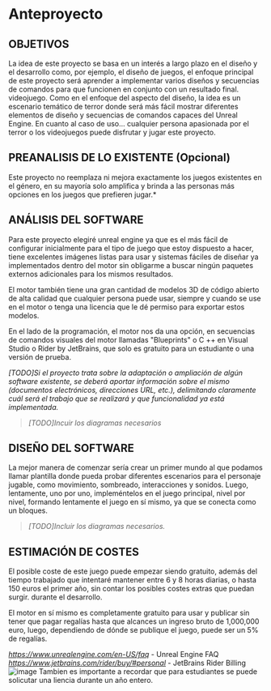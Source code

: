 # Anteproyecto

## OBJETIVOS

La idea de este proyecto se basa en un interés a largo plazo en el diseño y el desarrollo como, por ejemplo, el diseño de juegos, el enfoque principal de este proyecto será aprender a implementar varios diseños y secuencias de comandos para que funcionen en conjunto con un resultado final. videojuego.
Como en el enfoque del aspecto del diseño, la idea es un escenario temático de terror donde será más fácil mostrar diferentes elementos de diseño y secuencias de comandos capaces del Unreal Engine.
En cuanto al caso de uso... cualquier persona apasionada por el terror o los videojuegos puede disfrutar y jugar este proyecto.

## PREANALISIS DE LO EXISTENTE (Opcional)

Este proyecto no reemplaza ni mejora exactamente los juegos existentes en el género, en su mayoría solo amplifica y brinda a las personas más opciones en los juegos que prefieren jugar.*

## ANÁLISIS DEL SOFTWARE

Para este proyecto elegiré unreal engine ya que es el más fácil de configurar inicialmente para el tipo de juego que estoy dispuesto a hacer, tiene excelentes imágenes listas para usar y sistemas fáciles de diseñar ya implementados dentro del motor sin obligarme a buscar ningún paquetes externos adicionales para los mismos resultados.

El motor también tiene una gran cantidad de modelos 3D de código abierto de alta calidad que cualquier persona puede usar, siempre y cuando se use en el motor o tenga una licencia que le dé permiso para exportar estos modelos.

En el lado de la programación, el motor nos da una opción, en secuencias de comandos visuales del motor llamadas "Blueprints" o C ++ en Visual Studio o Rider by JetBrains, que solo es gratuito para un estudiante o una versión de prueba.

*[TODO]Si el proyecto trata sobre la adaptación o ampliación de algún software existente, se deberá aportar información sobre el mismo (documentos electrónicos, direcciones URL, etc.), delimitando claramente cuál será el trabajo que se realizará y que funcionalidad ya está implementada.*

> *[TODO]Incuir los diagramas necesarios*

## DISEÑO DEL SOFTWARE

La mejor manera de comenzar sería crear un primer mundo al que podamos llamar plantilla donde pueda probar diferentes escenarios para el personaje jugable, como movimiento, sombreado, interacciones y sonidos.
Luego, lentamente, uno por uno, impleméntelos en el juego principal, nivel por nivel, formando lentamente el juego en sí mismo, ya que se conecta como un bloques.

>  *[TODO]Incluir los diagramas necesarios.*

## ESTIMACIÓN DE COSTES

El posible coste de este juego puede empezar siendo gratuito, además del tiempo trabajado que intentaré mantener entre 6 y 8 horas diarias, o hasta 150 euros el primer año, sin contar los posibles costes extras que puedan surgir. durante el desarrollo.

El motor en sí mismo es completamente gratuito para usar y publicar sin tener que pagar regalías hasta que alcances un ingreso bruto de 1,000,000 euro, luego, dependiendo de dónde se publique el juego, puede ser un 5% de regalías.

*https://www.unrealengine.com/en-US/faq* - Unreal Engine FAQ
*https://www.jetbrains.com/rider/buy/#personal* - JetBrains Rider Billing
![image](https://user-images.githubusercontent.com/64560568/224658139-39ec3312-7c6d-4466-b7d3-45a7b79263b6.png)
Tambien es importante a recordar que para estudiantes se puede solicutar una liencia durante un año entero.
